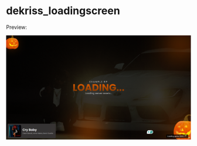 # dekriss_loadingscreen
Preview:
<p align="center">
  <img src="./loading.png" width="1280" alt="preview">
</p>